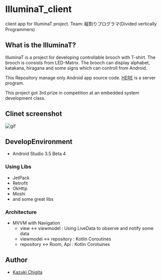 # IlluminaT_client
client app for IlluminaT project. Team: 縦割りプログラマ(Divided vertically Programmers)

## What is the IlluminaT?

IlluminaT is a project for developing controllable brooch with T-shirt. The brooch is consists from LED-Matrix. The  brooch  can display alphabet, katakana, hiragana and some signs which can controll from Android.

This Repository manage only Android app source code. [HERE](https://github.com/NTSC-J/IlluminaT_controller) is a server program.

This project got 3rd prize in competition at an embedded system development class.

## Clinet screenshot
![gif](https://user-images.githubusercontent.com/7840108/60085789-e8d84980-9774-11e9-81fd-7f06d4920b3d.gif)


## DevelopEnvironment
- Android Studio 3.5 Beta 4

### Using Libs
- JetPack
- Retrofit
- OkHttp
- Moshi
- and some great libs

### Architecture
- MVVM with Navigation
  - view <-> viewmodel : Using LiveData to observe and notify some data
  - viewmodel <-> repository : Kotlin Coroutines
  - repository <-> Room, Api : Kotlin Corotuines
  
## Author
- [Kazuki Chigita](https://github.com/chigichan24)
